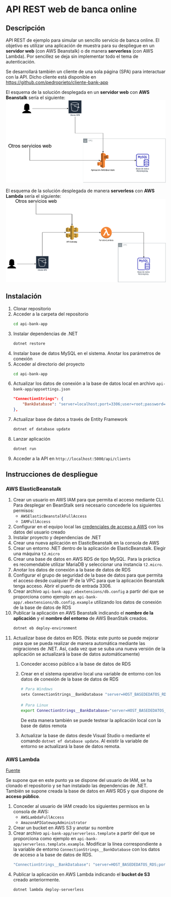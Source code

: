 # API REST web de banca online
## Descripción
API REST de ejemplo para simular un sencillo servicio de banca online. El objetivo es utilizar una aplicación de muestra para su despliegue en un **servidor web** (con AWS Beanstalk) o de manera **serverless** (con AWS Lambda). Por sencillez se deja sin implementar todo el tema de autenticación.

Se desarrollará también un cliente de una sola página (SPA) para interactuar con la API. Dicho cliente está disponible en https://github.com/pedroprieto/cliente-bank-app

El esquema de la solución desplegada en un **servidor web** con **AWS Beanstalk** sería el siguiente:
![Despliegue en AWS Beanstalk](./diagrama_beanstalk.png)


El esquema de la solución desplegada de manera **serverless** con **AWS Lambda** sería el siguiente:
![Despliegue en AWS Lambda](./diagrama_lambda.png)

## Instalación
1. Clonar repositorio
2. Acceder a la carpeta del repositorio
    ```bash
    cd api-bank-app
    ```
3. Instalar dependencias de .NET
    ```bash
    dotnet restore
    ```
4. Instalar base de datos MySQL en el sistema. Anotar los parámetros de conexión
5. Acceder al directorio del proyecto
    ```bash
    cd api-bank-app
    ```
6. Actualizar los datos de conexión a la base de datos local en archivo `api-bank-app/appsettings.json`
    ```json
    "ConnectionStrings": {
        "BankDatabase": "server=localhost;port=3306;user=root;password=;database=bank"
    },
    ```
7. Actualizar base de datos a través de Entity Framework
    ```bash
    dotnet ef database update
    ```
8. Lanzar aplicación
    ```bash
    dotnet run
    ```
9. Acceder a la API en `http://localhost:5000/api/clients`

## Instrucciones de despliegue
### AWS ElasticBeanstalk
1. Crear un usuario en AWS IAM para que permita el acceso mediante CLI. Para desplegar en BeanStalk será necesario concederle los siguientes permisos:
    - `AWSElasticBeanstalkFullAccess`
    - `IAMFullAccess`
2. Configurar en el equipo local las [credenciales de acceso a AWS](https://docs.aws.amazon.com/es_es/cli/latest/userguide/cli-chap-configure.html) con los datos del usuario creado
3. Instalar proyecto y dependencias de .NET
4. Crear una nueva aplicación en ElasticBeanstalk en la consola de AWS
5. Crear un entorno .NET dentro de la aplicación de ElasticBeanstalk. Elegir una máquina `t2.micro`
6. Crear una base de datos en AWS RDS de tipo MySQL. Para la práctica es recomendable utilizar MariaDB y seleccionar una instancia `t2.micro`.
7. Anotar los datos de conexión a la base de datos de RDS
8. Configurar el grupo de seguridad de la base de datos para que permita el acceso desde cualquier IP de la VPC para que la aplicación Beanstalk tenga acceso. Abrir el puerto de entrada 3306.
9. Crear archivo `api-bank-app/.ebextensions/db.config` a partir del que se proporciona como ejemplo en `api-bank-app/.ebextensions/db.config.example` utilizando los datos de conexión de la base de datos de RDS
10. Publicar la aplicación en AWS Beanstalk indicando el **nombre de la aplicación** y el **nombre del entorno** de AWS BeanStalk creados.
    ```bash
    dotnet eb deploy-environment
    ```
11. Actualizar base de datos en RDS. (Nota: este punto se puede mejorar para que se pueda realizar de manera automática mediante las migraciones de .NET. Así, cada vez que se suba una nueva versión de la aplicación se actualizará la base de datos automáticamente)
    1. Conceder acceso público a la base de datos de RDS
    2. Crear en el sistema operativo local una variable de entorno con los datos de conexión de la base de datos de RDS

        ```bash
        # Para Windows
        setx ConnectionStrings__BankDatabase "server=HOST_BASEDEDATOS_RDS;port=PUERTO_BASEDATOS_RDS;user=USUARIO_BASEDATOS_RDS;password=PASSWORD_BASEDATOS_RDS;database=NOMBRE_BASEDATOS_RDS" /M
        
        # Para Linux
        export ConnectionStrings__BankDatabase="server=HOST_BASEDEDATOS_RDS;port=PUERTO_BASEDATOS_RDS;user=USUARIO_BASEDATOS_RDS;password=PASSWORD_BASEDATOS_RDS;database=NOMBRE_BASEDATOS_RDS"
        ```

        De esta manera también se puede testear la aplicación local con la base de datos remota
    3. Actualizar la base de datos desde Visual Studio o mediante el comando `dotnet ef database update`. Al existir la variable de entorno se actualizará la base de datos remota.

### AWS Lambda
[Fuente](https://aws.amazon.com/es/blogs/developer/net-core-3-0-on-lambda-with-aws-lambdas-custom-runtime/)

Se supone que en este punto ya se dispone del usuario de IAM, se ha clonado el repositorio y se han instalado las dependencias de .NET. También se supone creada la base de datos en AWS RDS y que dispone de **acceso público**.

1. Conceder al usuario de IAM creado los siguientes permisos en la consola de AWS:
    - `AWSLambdaFullAccess`
    - `AmazonAPIGatewayAdministrator`
2. Crear un bucket en AWS S3 y anotar su nombre
3. Crear archivo `api-bank-app/serverless.template` a partir del que se proporciona como ejemplo en `api-bank-app/serverless.template.example`. Modificar la línea correspondiente a la variable de entorno `ConnectionStrings__BankDatabase` con los datos de acceso a la base de datos de RDS.
    ```bash
    "ConnectionStrings__BankDatabase": "server=HOST_BASEDEDATOS_RDS;port=PUERTO_BASEDATOS_RDS;user=USUARIO_BASEDATOS_RDS;password=PASSWORD_BASEDATOS_RDS;database=NOMBRE_BASEDATOS_RDS"
    ```
4. Publicar la aplicación en AWS Lambda indicando el **bucket de S3** creado anteriormente.
    ```bash
    dotnet lambda deploy-serverless
    ```
